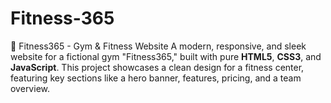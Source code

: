 # Fitness-365
💪 Fitness365 - Gym &amp; Fitness Website  A modern, responsive, and sleek website for a fictional gym "Fitness365," built with pure **HTML5**, **CSS3**, and **JavaScript**. This project showcases a clean design for a fitness center, featuring key sections like a hero banner, features, pricing, and a team overview.
